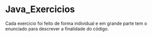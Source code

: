 # Java_Exercicios
Cada exercicio foi feito de forma individual e em grande parte tem o enunciado para descrever a finalidade do código.
